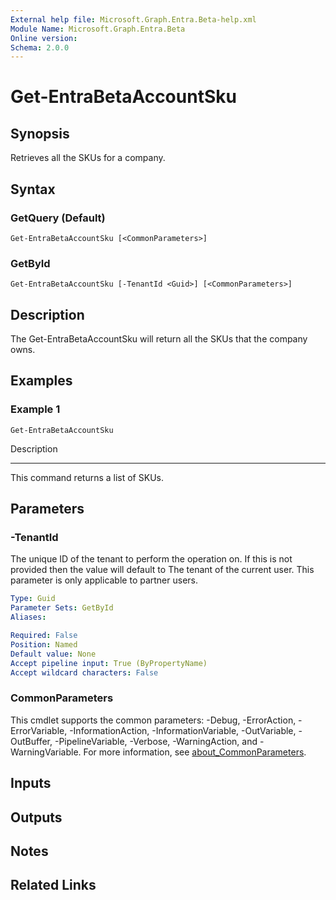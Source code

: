 ```yaml
---
External help file: Microsoft.Graph.Entra.Beta-help.xml
Module Name: Microsoft.Graph.Entra.Beta
Online version:
Schema: 2.0.0
---
```


# Get-EntraBetaAccountSku

## Synopsis
Retrieves all the SKUs for a company.

## Syntax

### GetQuery (Default)
```
Get-EntraBetaAccountSku [<CommonParameters>]
```

### GetById
```
Get-EntraBetaAccountSku [-TenantId <Guid>] [<CommonParameters>]
```

## Description
The Get-EntraBetaAccountSku will return all the SKUs that the company owns.

## Examples

### Example 1
```
Get-EntraBetaAccountSku
```

Description

-----------

This command returns a list of SKUs.

## Parameters

### -TenantId
The unique ID of the tenant to perform the operation on.
If this is not provided then the value will default to
The tenant of the current user.
This parameter is only applicable to partner users.

```yaml
Type: Guid
Parameter Sets: GetById
Aliases:

Required: False
Position: Named
Default value: None
Accept pipeline input: True (ByPropertyName)
Accept wildcard characters: False
```

### CommonParameters
This cmdlet supports the common parameters: -Debug, -ErrorAction, -ErrorVariable, -InformationAction, -InformationVariable, -OutVariable, -OutBuffer, -PipelineVariable, -Verbose, -WarningAction, and -WarningVariable. For more information, see [about_CommonParameters](https://go.microsoft.com/fwlink/?LinkID=113216).

## Inputs

## Outputs

## Notes

## Related Links
